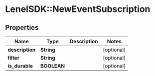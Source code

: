 # LenelSDK::NewEventSubscription

## Properties
Name | Type | Description | Notes
------------ | ------------- | ------------- | -------------
**description** | **String** |  | [optional] 
**filter** | **String** |  | [optional] 
**is_durable** | **BOOLEAN** |  | [optional] 


